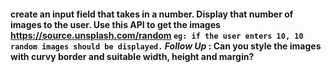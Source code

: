 #### create an input field that takes in a number. Display that number of images to the user. Use this API to get the images https://source.unsplash.com/random `eg: if the user enters 10, 10 random images should be displayed.` ***Follow Up*** : Can you style the images with curvy border and suitable width, height and margin?
